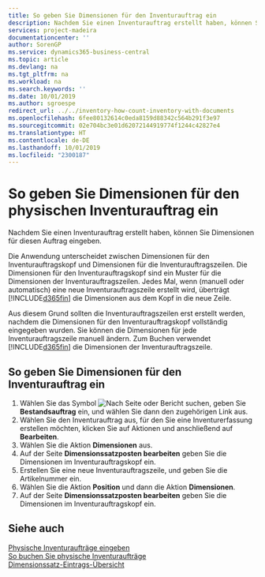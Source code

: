 ```yaml
---
title: So geben Sie Dimensionen für den Inventurauftrag ein
description: Nachdem Sie einen Inventurauftrag erstellt haben, können Sie Dimensionen für diesen Auftrag eingeben.
services: project-madeira
documentationcenter: ''
author: SorenGP
ms.service: dynamics365-business-central
ms.topic: article
ms.devlang: na
ms.tgt_pltfrm: na
ms.workload: na
ms.search.keywords: ''
ms.date: 10/01/2019
ms.author: sgroespe
redirect_url: ../../inventory-how-count-inventory-with-documents
ms.openlocfilehash: 6fee80132614c0eda8159d88342c564b291f3e97
ms.sourcegitcommit: 02e704bc3e01d62072144919774f1244c42827e4
ms.translationtype: HT
ms.contentlocale: de-DE
ms.lasthandoff: 10/01/2019
ms.locfileid: "2300187"
---
```

# <a name="enter-dimensions-for-physical-inventory-orders"></a>So geben Sie Dimensionen für den physischen Inventurauftrag ein
Nachdem Sie einen Inventurauftrag erstellt haben, können Sie Dimensionen für diesen Auftrag eingeben.  

Die Anwendung unterscheidet zwischen Dimensionen für den Inventurauftragskopf und Dimensionen für die Inventurauftragszeilen. Die Dimensionen für den Inventurauftragskopf sind ein Muster für die Dimensionen der Inventurauftragszeilen. Jedes Mal, wenn (manuell oder automatisch) eine neue Inventurauftragszeile erstellt wird, überträgt [!INCLUDE[d365fin](../../includes/d365fin_md.md)] die Dimensionen aus dem Kopf in die neue Zeile.  

Aus diesem Grund sollten die Inventurauftragszeilen erst erstellt werden, nachdem die Dimensionen für den Inventurauftragskopf vollständig eingegeben wurden. Sie können die Dimensionen für jede Inventurauftragszeile manuell ändern. Zum Buchen verwendet [!INCLUDE[d365fin](../../includes/d365fin_md.md)] die Dimensionen der Inventurauftragszeile.  

## <a name="to-enter-dimensions-for-a-physical-inventory-order"></a>So geben Sie Dimensionen für den Inventurauftrag ein  

1.  Wählen Sie das Symbol ![Nach Seite oder Bericht suchen](../../media/ui-search/search_small.png "Symbol „Nach Seite oder Bericht suchen”"), geben Sie **Bestandsauftrag** ein, und wählen Sie dann den zugehörigen Link aus.  
2.  Wählen Sie den Inventurauftrag aus, für den Sie eine Inventurerfassung erstellen möchten, klicken Sie auf Aktionen und anschließend auf **Bearbeiten**.  
3.  Wählen Sie die Aktion **Dimensionen** aus.  
4.  Auf der Seite **Dimensionssatzposten bearbeiten** geben Sie die Dimensionen im Inventurauftragskopf ein.  
5.  Erstellen Sie eine neue Inventurauftragszeile, und geben Sie die Artikelnummer ein.  
6.  Wählen Sie die Aktion **Position** und dann die Aktion **Dimensionen**.  
7.  Auf der Seite **Dimensionssatzposten bearbeiten** geben Sie die Dimensionen im Inventurauftragskopf ein.  

## <a name="see-also"></a>Siehe auch  
 [Physische Inventuraufträge eingeben](how-to-enter-physical-inventory-orders.md)   
 [So buchen Sie physische Inventuraufträge](how-to-post-physical-inventory-orders.md)   
 [Dimensionssatz-Eintrags-Übersicht](../../design-details-dimension-set-entries-overview.md)
